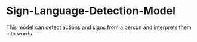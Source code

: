 # Sign-Language-Detection-Model
This model can detect actions and signs from a person and interprets them into words. 
